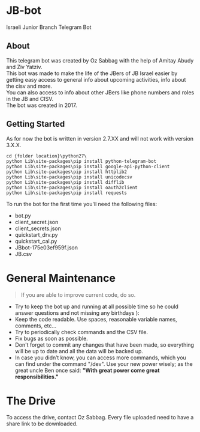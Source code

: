 # JB-bot
Israeli Junior Branch Telegram Bot

## About
This telegram bot was created by Oz Sabbag with the help of Amitay Abudy and Ziv Yatziv.  
This bot was made to make the life of the JBers of JB Israel easier by getting easy access to general info about upcoming activities, info about the cisv and more.  
You can also access to info about other JBers like phone numbers and roles in the JB and CISV.  
The bot was created in 2017.

## Getting Started
As for now the bot is written in version 2.7.XX and will not work with version 3.X.X.  

`cd {folder location}\python27\`  
`python Lib\site-packages\pip install python-telegram-bot`  
`python Lib\site-packages\pip install google-api-python-client`  
`python Lib\site-packages\pip install httplib2`  
`python Lib\site-packages\pip install unicodecsv`  
`python Lib\site-packages\pip install difflib`  
`python Lib\site-packages\pip install oauth2client`  
`python Lib\site-packages\pip install requests`  

To run the bot for the first time you'll need the following files:
* bot.py
* client_secret.json
* client_secrets.json
* quickstart_drv.py
* quickstart_cal.py
* JBbot-175e03ef959f.json
* JB.csv

# General Maintenance
> If you are able to improve current code, do so.

* Try to keep the bot up and running at all possible time so he could answer questions and not missing any birthdays ):
* Keep the code readable. Use spaces, reasonable variable names, comments, etc...
* Try to periodically check commands and the CSV file.
* Fix bugs as soon as possible.
* Don't forget to commit any changes that have been made, so everything will be up to date and all the data will be backed up.
* In case you didn’t know, you can access more commands, which you can find under the command "/dev".
Use your new power wisely; as the great uncle Ben once said: **"With great power come great responsibilities."**

# The Drive
To access the drive, contact Oz Sabbag.
Every file uploaded need to have a share link to be downloaded.
